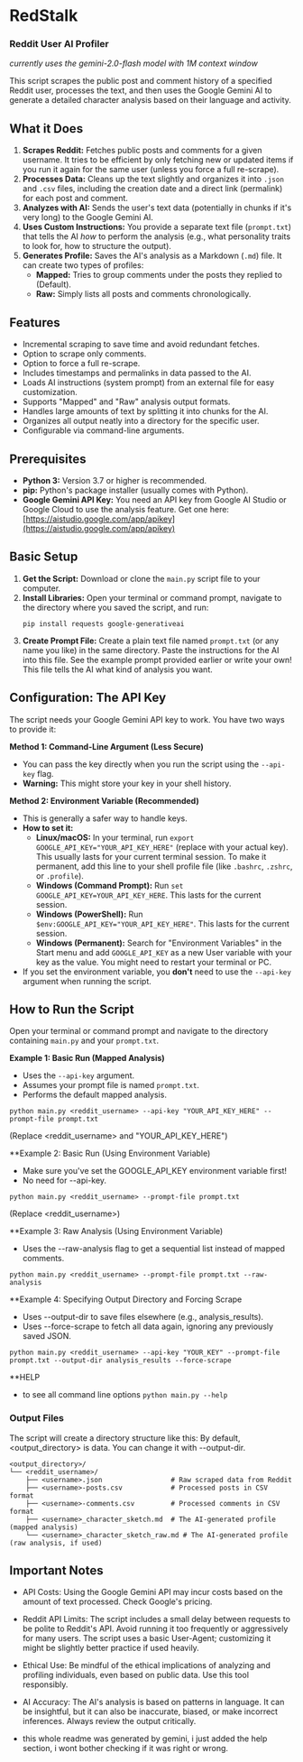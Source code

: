 # RedStalk
### Reddit User AI Profiler

*currently uses the gemini-2.0-flash model with 1M context window*

This script scrapes the public post and comment history of a specified Reddit user, processes the text, and then uses the Google Gemini AI to generate a detailed character analysis based on their language and activity.

## What it Does

1.  **Scrapes Reddit:** Fetches public posts and comments for a given username. It tries to be efficient by only fetching new or updated items if you run it again for the same user (unless you force a full re-scrape).
2.  **Processes Data:** Cleans up the text slightly and organizes it into `.json` and `.csv` files, including the creation date and a direct link (permalink) for each post and comment.
3.  **Analyzes with AI:** Sends the user's text data (potentially in chunks if it's very long) to the Google Gemini AI.
4.  **Uses Custom Instructions:** You provide a separate text file (`prompt.txt`) that tells the AI *how* to perform the analysis (e.g., what personality traits to look for, how to structure the output).
5.  **Generates Profile:** Saves the AI's analysis as a Markdown (`.md`) file. It can create two types of profiles:
    *   **Mapped:** Tries to group comments under the posts they replied to (Default).
    *   **Raw:** Simply lists all posts and comments chronologically.

## Features

*   Incremental scraping to save time and avoid redundant fetches.
*   Option to scrape only comments.
*   Option to force a full re-scrape.
*   Includes timestamps and permalinks in data passed to the AI.
*   Loads AI instructions (system prompt) from an external file for easy customization.
*   Supports "Mapped" and "Raw" analysis output formats.
*   Handles large amounts of text by splitting it into chunks for the AI.
*   Organizes all output neatly into a directory for the specific user.
*   Configurable via command-line arguments.

## Prerequisites

*   **Python 3:** Version 3.7 or higher is recommended.
*   **pip:** Python's package installer (usually comes with Python).
*   **Google Gemini API Key:** You need an API key from Google AI Studio or Google Cloud to use the analysis feature. Get one here: [https://aistudio.google.com/app/apikey](https://aistudio.google.com/app/apikey)

## Basic Setup

1.  **Get the Script:** Download or clone the `main.py` script file to your computer.
2.  **Install Libraries:** Open your terminal or command prompt, navigate to the directory where you saved the script, and run:
    ```
    pip install requests google-generativeai
    ```
3.  **Create Prompt File:** Create a plain text file named `prompt.txt` (or any name you like) in the same directory. Paste the instructions for the AI into this file. See the example prompt provided earlier or write your own! This file tells the AI what kind of analysis you want.

## Configuration: The API Key

The script needs your Google Gemini API key to work. You have two ways to provide it:

**Method 1: Command-Line Argument (Less Secure)**

*   You can pass the key directly when you run the script using the `--api-key` flag.
*   **Warning:** This might store your key in your shell history.

**Method 2: Environment Variable (Recommended)**

*   This is generally a safer way to handle keys.
*   **How to set it:**
    *   **Linux/macOS:** In your terminal, run `export GOOGLE_API_KEY="YOUR_API_KEY_HERE"` (replace with your actual key). This usually lasts for your current terminal session. To make it permanent, add this line to your shell profile file (like `.bashrc`, `.zshrc`, or `.profile`).
    *   **Windows (Command Prompt):** Run `set GOOGLE_API_KEY=YOUR_API_KEY_HERE`. This lasts for the current session.
    *   **Windows (PowerShell):** Run `$env:GOOGLE_API_KEY="YOUR_API_KEY_HERE"`. This lasts for the current session.
    *   **Windows (Permanent):** Search for "Environment Variables" in the Start menu and add `GOOGLE_API_KEY` as a new User variable with your key as the value. You might need to restart your terminal or PC.
*   If you set the environment variable, you **don't** need to use the `--api-key` argument when running the script.

## How to Run the Script

Open your terminal or command prompt and navigate to the directory containing `main.py` and your `prompt.txt`.

**Example 1: Basic Run (Mapped Analysis)**

*   Uses the `--api-key` argument.
*   Assumes your prompt file is named `prompt.txt`.
*   Performs the default mapped analysis.

```
python main.py <reddit_username> --api-key "YOUR_API_KEY_HERE" --prompt-file prompt.txt
```
(Replace <reddit_username> and "YOUR_API_KEY_HERE")

**Example 2: Basic Run (Using Environment Variable)
*  Make sure you've set the GOOGLE_API_KEY environment variable first!
*  No need for --api-key.

```
python main.py <reddit_username> --prompt-file prompt.txt
```
(Replace <reddit_username>)

**Example 3: Raw Analysis (Using Environment Variable)
*    Uses the --raw-analysis flag to get a sequential list instead of mapped comments.

```
python main.py <reddit_username> --prompt-file prompt.txt --raw-analysis
```
**Example 4: Specifying Output Directory and Forcing Scrape
*  Uses --output-dir to save files elsewhere (e.g., analysis_results).
*  Uses --force-scrape to fetch all data again, ignoring any previously saved JSON.
```
python main.py <reddit_username> --api-key "YOUR_KEY" --prompt-file prompt.txt --output-dir analysis_results --force-scrape
```

**HELP
*  to see all command line options
```python main.py --help```

### Output Files
The script will create a directory structure like this:
By default, <output_directory> is data. You can change it with --output-dir.
```
<output_directory>/
└── <reddit_username>/
    ├── <username>.json                 # Raw scraped data from Reddit
    ├── <username>-posts.csv            # Processed posts in CSV format
    ├── <username>-comments.csv         # Processed comments in CSV format
    ├── <username>_character_sketch.md  # The AI-generated profile (mapped analysis)
    └── <username>_character_sketch_raw.md # The AI-generated profile (raw analysis, if used)
```

## Important Notes
*  API Costs: Using the Google Gemini API may incur costs based on the amount of text processed. Check Google's pricing.
*  Reddit API Limits: The script includes a small delay between requests to be polite to Reddit's API. Avoid running it too frequently or aggressively for many users. The script uses a basic User-Agent; customizing it might be slightly better practice if used heavily.
*  Ethical Use: Be mindful of the ethical implications of analyzing and profiling individuals, even based on public data. Use this tool responsibly.
*  AI Accuracy: The AI's analysis is based on patterns in language. It can be insightful, but it can also be inaccurate, biased, or make incorrect inferences. Always review the output critically.

*  this whole readme was generated by gemini, i just added the help section, i wont bother checking if it was right or wrong.

